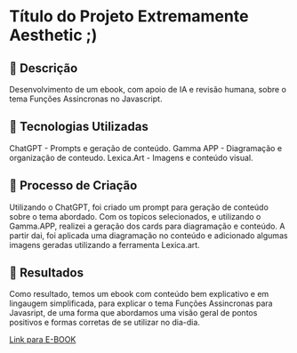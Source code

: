 # Título do Projeto Extremamente Aesthetic ;)

## 📒 Descrição
Desenvolvimento de um ebook, com apoio de IA e revisão humana, sobre o tema Funções Assincronas no Javascript.

## 🤖 Tecnologias Utilizadas
ChatGPT - Prompts e geração de conteúdo.
Gamma APP - Diagramação e organização de conteudo.
Lexica.Art - Imagens e conteúdo visual.

## 🧐 Processo de Criação
Utilizando o ChatGPT, foi criado um prompt para geração de conteúdo sobre o tema abordado. Com os topicos selecionados, e utilizando o Gamma.APP, realizei a geração dos cards para diagramação e conteúdo.
A partir dai, foi aplicada uma diagramação no conteúdo e adicionado algumas imagens geradas utilizando a ferramenta Lexica.art.

## 🚀 Resultados
Como resultado, temos um ebook com conteúdo bem explicativo e em lingaugem simplificada, para explicar o tema Funções Assincronas para Javasript, de uma forma que abordamos uma visão geral de pontos positivos e formas corretas de se utilizar no dia-dia.

[Link para E-BOOK](ebook-funcos-assincronas.pdf)
